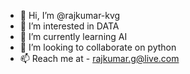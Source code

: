 - 👋 Hi, I’m @rajkumar-kvg
- 👀 I’m interested in DATA
- 🌱 I’m currently learning AI
- 💞️ I’m looking to collaborate on python
- 📫 Reach me at - rajkumar.g@live.com

<!---
rajkumar-kvg/rajkumar-kvg is a ✨ special ✨ repository because its `README.md` (this file) appears on your GitHub profile.
You can click the Preview link to take a look at your changes.
--->
